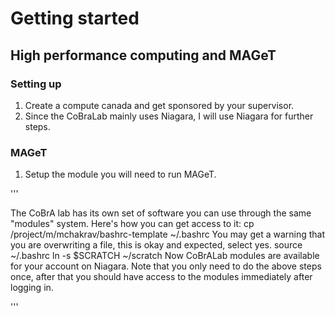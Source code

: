 # Getting started 
## High performance computing and MAGeT

### Setting up 
1. Create a compute canada and get sponsored by your supervisor.
2. Since the CoBraLab mainly uses Niagara, I will use Niagara for further steps.

### MAGeT
1. Setup the module you will need to run MAGeT.

'''

The CoBrA lab has its own set of software you can use through the same "modules" system. Here's how you can get access to it:
cp /project/m/mchakrav/bashrc-template ~/.bashrc You may get a warning that you are overwriting a file, this is okay and expected, select yes.
source ~/.bashrc
ln -s $SCRATCH ~/scratch
Now CoBrALab modules are available for your account on Niagara. Note that you only need to do the above steps once, after that you should have access to the modules immediately after logging in.

'''
